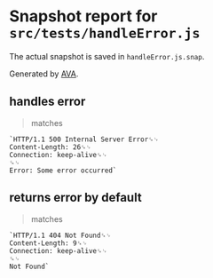 # Snapshot report for `src/tests/handleError.js`

The actual snapshot is saved in `handleError.js.snap`.

Generated by [AVA](https://avajs.dev).

## handles error

> matches

    `HTTP/1.1 500 Internal Server Error␍␊
    Content-Length: 26␍␊
    Connection: keep-alive␍␊
    ␍␊
    Error: Some error occurred`

## returns error by default

> matches

    `HTTP/1.1 404 Not Found␍␊
    Content-Length: 9␍␊
    Connection: keep-alive␍␊
    ␍␊
    Not Found`
